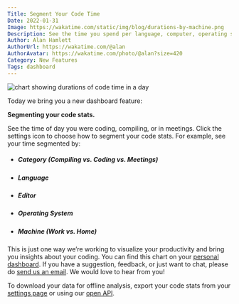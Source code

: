 ```yaml
---
Title: Segment Your Code Time
Date: 2022-01-31
Image: https://wakatime.com/static/img/blog/durations-by-machine.png
Description: See the time you spend per language, computer, operating system, or compiling vs coding.
Author: Alan Hamlett
AuthorUrl: https://wakatime.com/@alan
AuthorAvatar: https://wakatime.com/photo/@alan?size=420
Category: New Features
Tags: dashboard
---
```


<img src="https://wakatime.com/static/img/blog/durations-segmented.gif" class="img-responsive" alt="chart showing durations of code time in a day" />

Today we bring you a new dashboard feature:

**Segmenting your code stats.**

See the time of day you were coding, compiling, or in meetings.
Click the settings icon to choose how to segment your code stats.
For example, see your time segmented by:

* ##### Category (Compiling vs. Coding vs. Meetings)

* ##### Language

* ##### Editor

* ##### Operating System

* ##### Machine (Work vs. Home)


This is just one way we’re working to visualize your productivity and bring you insights about your coding.
You can find this chart on your [personal dashboard][dashboard].
If you have a suggestion, feedback, or just want to chat, please do [send us an email][contact].
We would love to hear from you!

To download your data for offline analysis, export your code stats from your [settings page][settings] or using our [open API][api].

[dashboard]: https://wakatime.com/dashboard
[contact]: https://wakatime.com/help/contact
[settings]: https://wakatime.com/settings
[api]: https://wakatime.com/api
